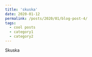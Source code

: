 ```yaml
---
title: 'skuska'
date: 2020-01-12
permalink: /posts/2020/01/blog-post-4/
tags:
  - cool posts
  - category1
  - category2
---
```


Skuska 
